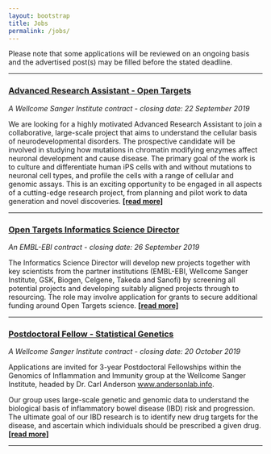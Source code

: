 ```yaml
---
layout: bootstrap
title: Jobs
permalink: /jobs/
---
```

Please note that some applications will be reviewed on an ongoing basis and the advertised post(s) may be filled before the stated deadline. 

***

### [Advanced Research Assistant - Open Targets](https://jobs.sanger.ac.uk/vacancy/advanced-research-assistant-open-targets-396675.html)
*A Wellcome Sanger Institute contract - closing date: 22 September 2019*

We are looking for a highly motivated Advanced Research Assistant to join a collaborative, large-scale project that aims to understand the cellular basis of neurodevelopmental disorders. The prospective candidate will be involved in studying how mutations in chromatin modifying enzymes affect neuronal development and cause disease. The primary goal of the work is to culture and differentiate human iPS cells with and without mutations to neuronal cell types, and profile the cells with a range of cellular and genomic assays. This is an exciting opportunity to be engaged in all aspects of a cutting-edge research project, from planning and pilot work to data generation and novel discoveries. __[[read more]](https://jobs.sanger.ac.uk/vacancy/advanced-research-assistant-open-targets-396675.html)__

***

### [Open Targets Informatics Science Director](https://www.embl.de/jobs/searchjobs/index.php?ref=EBI01486)
*An EMBL-EBI contract - closing date: 26 September 2019*

The Informatics Science Director will develop new projects together with key scientists from the partner institutions (EMBL-EBI, Wellcome Sanger Institute, GSK, Biogen, Celgene, Takeda and Sanofi) by screening all potential projects and developing suitably aligned projects through to resourcing. The role may involve application for grants to secure additional funding around Open Targets science. __[[read more]](https://www.embl.de/jobs/searchjobs/index.php?ref=EBI01486)__

***

### [Postdoctoral Fellow - Statistical Genetics](https://jobs.sanger.ac.uk/vacancy/postdoctoral-fellow-statistical-genetics-399701.html)
*A Wellcome Sanger Institute contract - closing date: 20 October 2019*

Applications are invited for 3-year Postdoctoral Fellowships within the Genomics of Inflammation and Immunity group at the Wellcome Sanger Institute, headed by Dr. Carl Anderson www.andersonlab.info.

Our group uses large-scale genetic and genomic data to understand the biological basis of inflammatory bowel disease (IBD) risk and progression. The ultimate goal of our IBD research is to identify new drug targets for the disease, and ascertain which individuals should be prescribed a given drug. __[[read more]](https://jobs.sanger.ac.uk/vacancy/postdoctoral-fellow-statistical-genetics-399701.html)__

***
